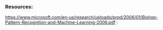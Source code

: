 ### Resources:
https://www.microsoft.com/en-us/research/uploads/prod/2006/01/Bishop-Pattern-Recognition-and-Machine-Learning-2006.pdf
:
